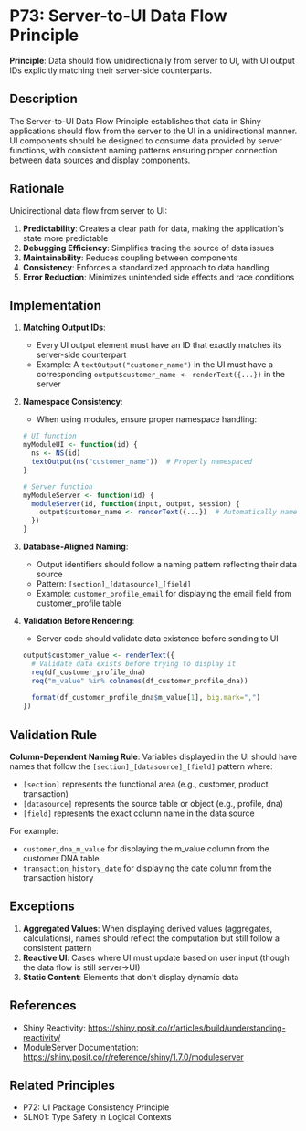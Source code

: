 # P73: Server-to-UI Data Flow Principle

**Principle**: Data should flow unidirectionally from server to UI, with UI output IDs explicitly matching their server-side counterparts.

## Description

The Server-to-UI Data Flow Principle establishes that data in Shiny applications should flow from the server to the UI in a unidirectional manner. UI components should be designed to consume data provided by server functions, with consistent naming patterns ensuring proper connection between data sources and display components.

## Rationale

Unidirectional data flow from server to UI:

1. **Predictability**: Creates a clear path for data, making the application's state more predictable
2. **Debugging Efficiency**: Simplifies tracing the source of data issues
3. **Maintainability**: Reduces coupling between components
4. **Consistency**: Enforces a standardized approach to data handling
5. **Error Reduction**: Minimizes unintended side effects and race conditions

## Implementation

1. **Matching Output IDs**:
   - Every UI output element must have an ID that exactly matches its server-side counterpart
   - Example: A `textOutput("customer_name")` in the UI must have a corresponding `output$customer_name <- renderText({...})` in the server

2. **Namespace Consistency**:
   - When using modules, ensure proper namespace handling:
   ```r
   # UI function
   myModuleUI <- function(id) {
     ns <- NS(id)
     textOutput(ns("customer_name"))  # Properly namespaced
   }
   
   # Server function
   myModuleServer <- function(id) {
     moduleServer(id, function(input, output, session) {
       output$customer_name <- renderText({...})  # Automatically namespaced
     })
   }
   ```

3. **Database-Aligned Naming**:
   - Output identifiers should follow a naming pattern reflecting their data source
   - Pattern: `[section]_[datasource]_[field]`
   - Example: `customer_profile_email` for displaying the email field from customer_profile table

4. **Validation Before Rendering**:
   - Server code should validate data existence before sending to UI
   ```r
   output$customer_value <- renderText({
     # Validate data exists before trying to display it
     req(df_customer_profile_dna)
     req("m_value" %in% colnames(df_customer_profile_dna))
     
     format(df_customer_profile_dna$m_value[1], big.mark=",")
   })
   ```

## Validation Rule

**Column-Dependent Naming Rule**:
Variables displayed in the UI should have names that follow the `[section]_[datasource]_[field]` pattern where:
- `[section]` represents the functional area (e.g., customer, product, transaction)
- `[datasource]` represents the source table or object (e.g., profile, dna)
- `[field]` represents the exact column name in the data source

For example:
- `customer_dna_m_value` for displaying the m_value column from the customer DNA table
- `transaction_history_date` for displaying the date column from the transaction history

## Exceptions

1. **Aggregated Values**: When displaying derived values (aggregates, calculations), names should reflect the computation but still follow a consistent pattern
2. **Reactive UI**: Cases where UI must update based on user input (though the data flow is still server→UI)
3. **Static Content**: Elements that don't display dynamic data

## References

- Shiny Reactivity: https://shiny.posit.co/r/articles/build/understanding-reactivity/
- ModuleServer Documentation: https://shiny.posit.co/r/reference/shiny/1.7.0/moduleserver

## Related Principles

- P72: UI Package Consistency Principle
- SLN01: Type Safety in Logical Contexts